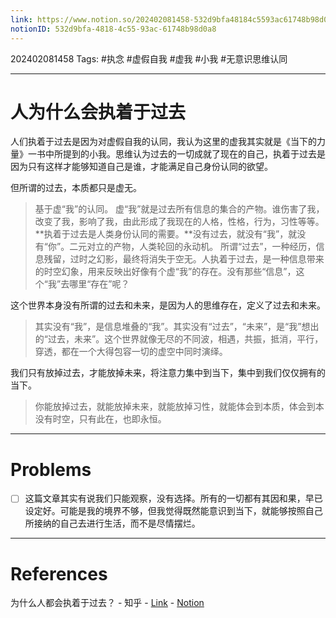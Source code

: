 ```yaml
---
link: https://www.notion.so/202402081458-532d9bfa48184c5593ac61748b98d0a8
notionID: 532d9bfa-4818-4c55-93ac-61748b98d0a8
---
```

202402081458
Tags: #执念 #虚假自我 #虚我 #小我 #无意识思维认同 

--- 
# 人为什么会执着于过去

人们执着于过去是因为对虚假自我的认同，我认为这里的虚我其实就是《当下的力量》一书中所提到的小我。思维认为过去的一切成就了现在的自己，执着于过去是因为只有这样才能够知道自己是谁，才能满足自己身份认同的欲望。

但所谓的过去，本质都只是虚无。

> 基于虚“我”的认同。
> 虚“我”就是过去所有信息的集合的产物。谁伤害了我，改变了我，影响了我，由此形成了我现在的人格，性格，行为，习性等等。
> **执着于过去是人类身份认同的需要。**没有过去，就没有“我”，就没有“你”。二元对立的产物，人类轮回的永动机。
> 所谓“过去”，一种经历，信息残留，过时之幻影，最终将消失于空无。人执着于过去，是一种信息带来的时空幻象，用来反映出好像有个虚“我”的存在。没有那些“信息”，这个“我”去哪里“存在”呢？

这个世界本身没有所谓的过去和未来，是因为人的思维存在，定义了过去和未来。

> 其实没有“我”，是信息堆叠的“我”。其实没有“过去”，“未来”，是“我”想出的“过去，未来”。这个世界就像无尽的不同波，相遇，共振，抵消，平行，穿透，都在一个大得包容一切的虚空中同时演绎。

我们只有放掉过去，才能放掉未来，将注意力集中到当下，集中到我们仅仅拥有的当下。

> 你能放掉过去，就能放掉未来，就能放掉习性，就能体会到本质，体会到本没有时空，只有此在，也即永恒。

---
# Problems

- [ ] 这篇文章其实有说我们只能观察，没有选择。所有的一切都有其因和果，早已设定好。可能是我的境界不够，但我觉得既然能意识到当下，就能够按照自己所接纳的自己去进行生活，而不是尽情摆烂。

---
# References

为什么人都会执着于过去？ - 知乎 - [Link](https://www.zhihu.com/question/592947403/answer/3389647302) - [Notion](https://www.notion.so/6a4013d3b14c4cd89813bf2e116d9e18?pvs=4)